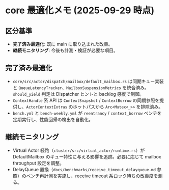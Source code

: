 # core 最適化メモ (2025-09-29 時点)

## 区分基準
- **完了済み最適化**: 既に main に取り込まれた改善。
- **継続モニタリング**: 今後も計測・検証が必要な項目。

## 完了済み最適化
- `core/src/actor/dispatch/mailbox/default_mailbox.rs` は同期キュー実装と `QueueLatencyTracker`、`MailboxSuspensionMetrics` を統合済み。`should_yield` 判定は Dispatcher ヒントと backlog 感度で制御。
- `ContextHandle` 系 API は `ContextSnapshot` / `ContextBorrow` の同期参照を提供し、`ActorContextExtras` のホットパスから `Arc<Mutex<_>>` を排除済み。
- `bench.yml` と `bench-weekly.yml` が `reentrancy` / `context_borrow` ベンチを定期実行し、性能回帰の検出を自動化。

## 継続モニタリング
- Virtual Actor 経路（`cluster/src/virtual_actor/runtime.rs`）が DefaultMailbox のキュー特性に与える影響を追跡。必要に応じて mailbox throughput 設定を調整。
- DelayQueue 置換（`docs/benchmarks/receive_timeout_delayqueue.md` 参照）のベンチ再計測を実施し、receive timeout 系ロック待ちの改善度を測る。

